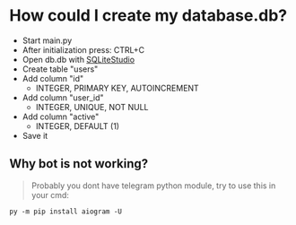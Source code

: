 # How could I create my database.db?
- Start main.py
- After initialization press: CTRL+C
- Open db.db with [SQLiteStudio](https://sqlitestudio.pl/)
- Create table "users"
- Add column "id" 
  - INTEGER, PRIMARY KEY, AUTOINCREMENT
- Add column "user_id" 
  - INTEGER, UNIQUE, NOT NULL
- Add column "active" 
  - INTEGER, DEFAULT (1)
- Save it

## Why bot is not working?
> Probably you dont have telegram python module, try to use this in your cmd:
```
py -m pip install aiogram -U
```